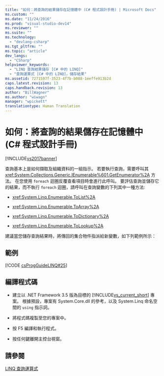 ```yaml
---
title: "如何：將查詢的結果儲存在記憶體中 (C# 程式設計手冊) | Microsoft Docs"
ms.custom: ""
ms.date: "11/24/2016"
ms.prod: "visual-studio-dev14"
ms.reviewer: ""
ms.suite: ""
ms.technology: 
  - "devlang-csharp"
ms.tgt_pltfrm: ""
ms.topic: "article"
dev_langs: 
  - "CSharp"
helpviewer_keywords: 
  - "LINQ 查詢結果儲存 [C# 中的 LINQ]"
  - "查詢運算式 [C# 中的 LINQ]，儲存結果"
ms.assetid: 7271597f-3523-4f7b-b088-1eeffe913b2d
caps.latest.revision: 13
caps.handback.revision: 13
author: "BillWagner"
ms.author: "wiwagn"
manager: "wpickett"
translationtype: Human Translation
---
```

# 如何：將查詢的結果儲存在記憶體中 (C# 程式設計手冊)
[!INCLUDE[vs2017banner](../../../csharp/includes/vs2017banner.md)]

查詢基本上是如何擷取及組織資料的一組指示。  若要執行查詢，需要呼叫其 <xref:System.Collections.Generic.IEnumerable%601.GetEnumerator%2A> 方法。  在您使用 `foreach` 迴圈反覆查看項目時會進行此呼叫。  要評估查詢並儲存它的結果，而不執行 `foreach` 迴圈，請呼叫在查詢變數的下列其中一種方法:  
  
-   <xref:System.Linq.Enumerable.ToList%2A>  
  
-   <xref:System.Linq.Enumerable.ToArray%2A>  
  
-   <xref:System.Linq.Enumerable.ToDictionary%2A>  
  
-   <xref:System.Linq.Enumerable.ToLookup%2A>  
  
 建議當您儲存查詢結果時，將傳回的集合物件指派給新變數，如下列範例所示：  
  
## 範例  
 [!CODE [csProgGuideLINQ#25](../CodeSnippet/VS_Snippets_VBCSharp/csProgGuideLINQ#25)]  
  
## 編譯程式碼  
  
-   建立以 .NET Framework 3.5 版為目標的 [!INCLUDE[vs_current_short](../../../csharp/programming-guide/classes-and-structs/includes/vs_current_short_md.md)] 專案。  根據預設，專案有 System.Core.dll 的參考，以及 System.Linq 命名空間的 `using` 指示詞。  
  
-   將程式碼複製至您的專案中。  
  
-   按 F5 編譯和執行程式。  
  
-   按任何鍵離開主控台視窗。  
  
## 請參閱  
 [LINQ 查詢運算式](../../../csharp/programming-guide/linq-query-expressions/index.md)